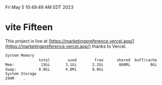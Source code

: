 Fri May  5 10:49:49 AM EDT 2023

# vite Fifteen


This project is live at [https://marketingpreference.vercel.app/](https://marketingpreference.vercel.app/) thanks to Vercel.

```bash
System Memory
               total        used        free      shared  buff/cache   available
Mem:            15Gi       3.1Gi       2.2Gi       868Mi         9Gi        10Gi
Swap:          8.0Gi       4.0Mi       8.0Gi
System Storage
294M	.
```
```bash
